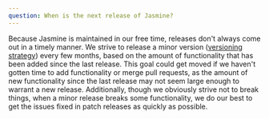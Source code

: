 ```yaml
---
question: When is the next release of Jasmine?
---
```


Because Jasmine is maintained in our free time, releases don't always come out in a timely manner. We strive to release a minor version ([versioning strategy](#versions)) every few months, based on the amount of functionality that has been added since the last release. This goal could get moved if we haven't gotten time to add functionality or merge pull requests, as the amount of new functionality since the last release may not seem large enough to warrant a new release. Additionally, though we obviously strive not to break things, when a minor release breaks some functionality, we do our best to get the issues fixed in patch releases as quickly as possible.
